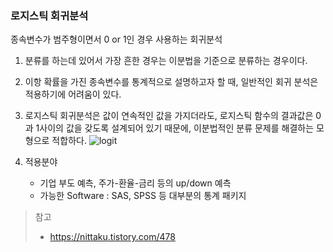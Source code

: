 ### 로지스틱 회귀분석
종속변수가 범주형이면서 0 or 1인 경우 사용하는 회귀분석   
1. 분류를 하는데 있어서 가장 흔한 경우는 이분법을 기준으로 분류하는 경우이다.
2. 이항 확률을 가진 종속변수를 통계적으로 설명하고자 할 때, 일반적인 회귀 분석은 적용하기에 어려움이 있다.
3. 로지스틱 회귀분석은 값이 연속적인 값을 가지더라도, 로지스틱 함수의 결과값은 0과 1사이의 값을 갖도록 설계되어 있기 때문에, 이분법적인 분류 문제를 해결하는 모형으로 적합하다.
![logit](https://media.vlpt.us/images/guide333/post/050c2c37-e6a9-42fc-9dcb-fadd4ae86057/Screenshot%20from%202021-05-17%2018-17-34.png)

4. 적용분야 
    - 기업 부도 예측, 주가-환율-금리 등의 up/down 예측
    - 가능한 Software : SAS, SPSS 등 대부분의 통계 패키지

> 참고
> - https://nittaku.tistory.com/478